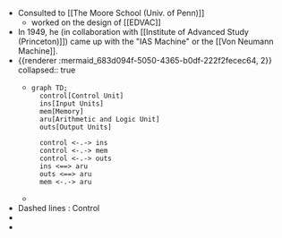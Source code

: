 - Consulted to [[The Moore School (Univ. of Penn)]]
	- worked on the design of [[EDVAC]]
- In 1949, he (in collaboration with [[Institute of Advanced Study (Princeton)]]) came up with the "IAS Machine" or the [[Von Neumann Machine]].
- {{renderer :mermaid_683d094f-5050-4365-b0df-222f2fecec64, 2}}
  collapsed:: true
	- ```mermaid
	  graph TD;
	    control[Control Unit]
	    ins[Input Units]
	    mem[Memory]
	    aru[Arithmetic and Logic Unit]
	    outs[Output Units]
	    
	    control <-.-> ins
	    control <-.-> mem
	    control <-.-> outs
	    ins <==> aru
	    outs <==> aru
	    mem <-.-> aru
	  
	  ```
	-
- Dashed lines : Control
-
-